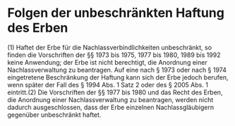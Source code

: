 # Folgen der unbeschränkten Haftung des Erben

(1) Haftet der Erbe für die Nachlassverbindlichkeiten unbeschränkt, so finden die Vorschriften der §§ 1973 bis 1975, 1977 bis 1980, 1989 bis 1992 keine Anwendung; der Erbe ist nicht berechtigt, die Anordnung einer Nachlassverwaltung zu beantragen. Auf eine nach § 1973 oder nach § 1974 eingetretene Beschränkung der Haftung kann sich der Erbe jedoch berufen, wenn später der Fall des § 1994 Abs. 1 Satz 2 oder des § 2005 Abs. 1 eintritt.(2) Die Vorschriften der §§ 1977 bis 1980 und das Recht des Erben, die Anordnung einer Nachlassverwaltung zu beantragen, werden nicht dadurch ausgeschlossen, dass der Erbe einzelnen Nachlassgläubigern gegenüber unbeschränkt haftet. 

